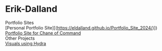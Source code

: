 # Erik-Dalland
Portfolio Sites
<br>
[Personal Portfolio Site][(https://eldalland.github.io/Portfolio_Site_2024/)])
<br>
[Portfolio Site for Chane of Command](https://chaneofcommand.com)
<br>
Other Projects
<br>
[Visuals using Hydra](https://www.youtube.com/watch?v=9WClqQrrZvo&ab_channel=ErikDalland)
<br>
